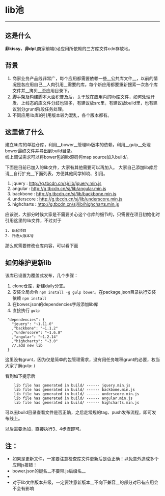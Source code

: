 # lib池
-----
## 这是什么

__非kissy、非dpl__,商家前端(sj)应用所依赖的三方库文件cdn存放地。

## 背景


1. 商家业务产品线非常广，每个应用都需要依赖一些__公共库文件__，以前的情况是各应用自己__人肉引用__需要的库，每个新应用都要重新搜索一次各个库文件并__拷贝__至应用目录下。
2. 脚手架及构建脚本大面积普及后，关于放在应用内的lib库文件，如何处理开发、上线态的库文件分歧也较多，有建议放src里，有建议放build里，也有建议划分grunt阶段任务处理。
3. 不同应用lib库的引用版本较为混乱，各个版本都有。

## 这里做了什么

建立lib库的单独仓库，利用__bower__管理lib版本的依赖，利用__gulp__处理bower最终文件并导出到build目录。     
线上调试需求可以将bower包的lib源码何map source加入build/。    

下面是目前已加入的lib文件，大家有其他需要可以再加入。
大家自己添加lib库后请__自行扩充__下面列表，方便其他同学知晓、引用。

1. jquery : http://g.tbcdn.cn/sj/lib/jquery.min.js
2. angular : http://g.tbcdn.cn/sj/lib/angular.min.js
3. backbone : http://g.tbcdn.cn/sj/lib/backbone.min.js
4. underscore : http://g.tbcdn.cn/sj/lib/underscore.min.js
5. highcharts : http://g.tbcdn.cn/sj/lib/highcharts.min.js


应该说，大部分时候大家是不需要关心这个仓库的细节的，只需要在项目初始化时引用这里的lib文件，不过对于

    1. 新起项目
    2. 升级大版本号

那么就需要修改仓库内容，可以看下面

## 如何维护更新lib

该库已设置为覆盖式发布，几个步骤：

1. clone仓库，新建daily分支。
2. 安装全局命令 `npm install -g gulp bower`。在package.json目录执行安装依赖 `npm install` 
3. 在bower.json的dependencies字段添加lib库
4. 直接执行 `gulp`

 ```
  "dependencies": {
    "jquery": "~1.11.0"
    ,"backbone": "~1.1.2"
    ,"underscore": "~1.6.0"
    ,"angular": "~1.2.14"
    ,"highcharts": "~3.0"
    //,add new lib
  }
```

这里没有grunt，因为仅是简单的包管理需求，没有用任务堆积grunt的必要，权当大家了解gulp: )

看到如下提示后

```
    lib file has generated in build/ ------ jquery.min.js
    lib file has generated in build/ ------ backbone.min.js
    lib file has generated in build/ ------ underscore.min.js
    lib file has generated in build/ ------ angular.min.js
    lib file has generated in build/ ------ highcharts.min.js
```

可以去build目录查看文件是否正确，之后走常规的tag、push发布流程，即可发布线上。

以后需要添加，直接执行3、4步骤即可。




## 注：

* 如果是更新文件，一定要注意检查库文件更新后是否正确！以免意外造成多个应用js报错！
* bower.json的键名__不要带.js后缀名__
* 
* 对于lib文件版本升级，一定要注意新版本__不向下兼容__的部分对已有应用会不会有影响
